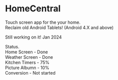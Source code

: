 # HomeCentral
 Touch screen app for the your home.  
 Reclaim old Android Tablets! (Android 4.X and above)  

 Still working on it! Jan 2024  

 Status.  
 Home Screen - Done  
 Weather Screen - Done  
 Kitchen Timers - 75%  
 Picture Albumn - 10%  
 Conversion - Not started  
 
 
